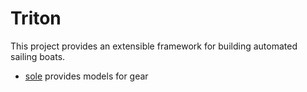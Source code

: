 # Triton

This project provides an extensible framework for building automated sailing boats.

 - [sole](https://github.com/pnovotnak/sole) provides models for gear

